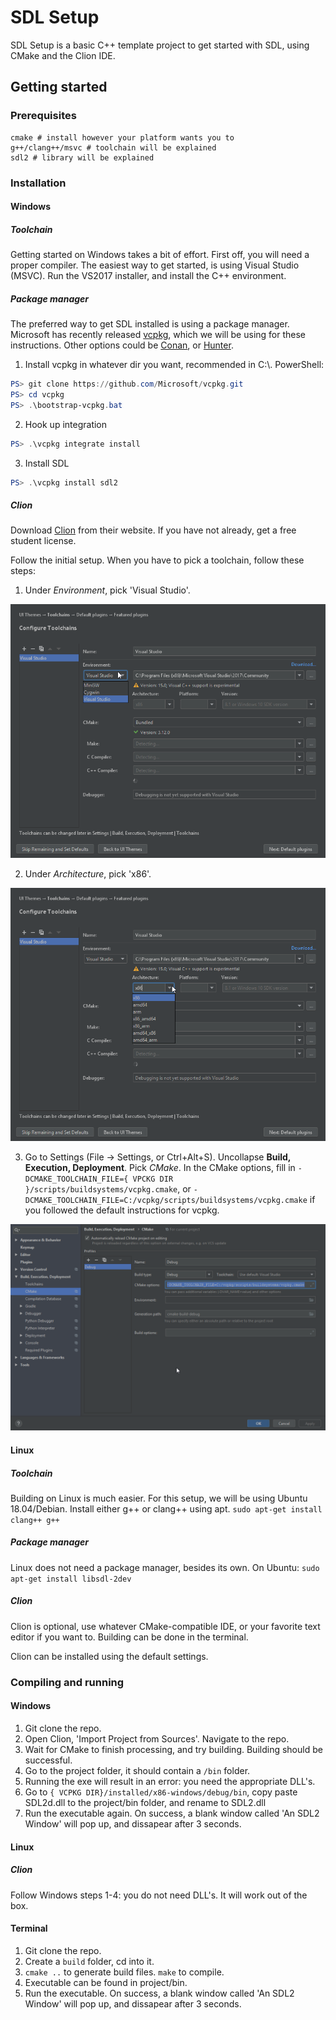 # SDL Setup
SDL Setup is a basic C++ template project to get started with SDL, using CMake and the Clion IDE.

## Getting started
### Prerequisites
```
cmake # install however your platform wants you to
g++/clang++/msvc # toolchain will be explained
sdl2 # library will be explained
```

### Installation
#### Windows
##### Toolchain
Getting started on Windows takes a bit of effort. First off, you will need a proper compiler.
The easiest way to get started, is using Visual Studio (MSVC). Run the VS2017 installer, and install the C++ environment.

##### Package manager
The preferred way to get SDL installed is using a package manager.
Microsoft has recently released [vcpkg](https://github.com/Microsoft/vcpkg), which we will be using for these instructions.
Other options could be [Conan](https://conan.io/), or [Hunter](https://github.com/ruslo/hunter).

1. Install vcpkg in whatever dir you want, recommended in C:\\. PowerShell:

```powershell
PS> git clone https://github.com/Microsoft/vcpkg.git
PS> cd vcpkg
PS> .\bootstrap-vcpkg.bat
```

2. Hook up integration
```powershell
PS> .\vcpkg integrate install
```

3. Install SDL
```powershell
PS> .\vcpkg install sdl2
```

##### Clion

Download [Clion](https://www.jetbrains.com/clion/download/#section=windows) from their website. If you have not already, get a free student license.

Follow the initial setup. When you have to pick a toolchain, follow these steps:

1. Under *Environment*, pick 'Visual Studio'.

![Clion Environment/toolchain](docs/clion_environment.png)

2. Under *Architecture*, pick 'x86'.

![Clion Architecture](docs/clion_architecture.png)

3. Go to Settings (File -> Settings, or Ctrl+Alt+S). Uncollapse **Build, Execution, Deployment**. Pick *CMake*.
In the CMake options, fill in `-DCMAKE_TOOLCHAIN_FILE={ VPCKG DIR }/scripts/buildsystems/vcpkg.cmake`, or `-DCMAKE_TOOLCHAIN_FILE=C:/vcpkg/scripts/buildsystems/vcpkg.cmake` if you followed the default instructions for vcpkg.

![Clion environment/toolchain](docs/clion_cmakeoptions.png)

#### Linux
##### Toolchain
Building on Linux is much easier. For this setup, we will be using Ubuntu 18.04/Debian. Install either g++ or clang++ using apt.
`sudo apt-get install clang++ g++`

##### Package manager
Linux does not need a package manager, besides its own. On Ubuntu:
`sudo apt-get install libsdl-2dev`

##### Clion
Clion is optional, use whatever CMake-compatible IDE, or your favorite text editor if you want to. Building can be done
in the terminal.

Clion can be installed using the default settings.

### Compiling and running
#### Windows
1. Git clone the repo.
2. Open Clion, 'Import Project from Sources'. Navigate to the repo.
3. Wait for CMake to finish processing, and try building. Building should be successful.
4. Go to the project folder, it should contain a `/bin` folder.
5. Running the exe will result in an error: you need the appropriate DLL's.
6. Go to `{ VCPKG DIR}/installed/x86-windows/debug/bin`, copy paste SDL2d.dll to the project/bin folder, and rename to SDL2.dll
7. Run the executable again. On success, a blank window called 'An SDL2 Window' will pop up, and dissapear after 3
   seconds.

#### Linux
##### Clion
Follow Windows steps 1-4: you do not need DLL's. It will work out of the box.

#### Terminal

1. Git clone the repo.
2. Create a `build` folder, cd into it.
3. `cmake ..` to generate build files. `make` to compile.
4. Executable can be found in project/bin.
5. Run the executable. On success, a blank window called 'An SDL2 Window' will pop up, and dissapear after 3
   seconds.

